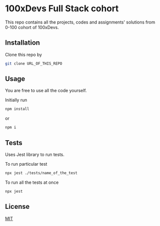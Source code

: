 # 100xDevs Full Stack cohort

This repo contains all the projects, codes and assignments' solutions from 0-100 cohort of 100xDevs.

## Installation

Clone this repo by

```bash
git clone URL_OF_THIS_REPO
```

## Usage

You are free to use all the code yourself.

Initially run
```bash
npm install
```
or
```bash
npm i
```

## Tests

Uses Jest library to run tests.

To run particular test
```bash
npx jest ./tests/name_of_the_test
```

To run all the tests at once
```bash
npx jest
```

## License

[MIT](https://choosealicense.com/licenses/mit/)